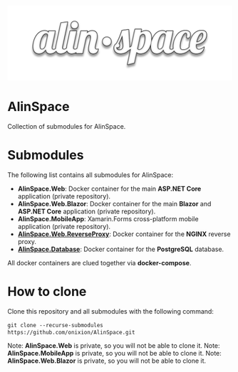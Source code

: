 ![Thumbnail](./assets/thumbnail.png)

# AlinSpace

Collection of submodules for AlinSpace.

# Submodules

The following list contains all submodules for AlinSpace:

- **AlinSpace.Web**: Docker container for the main **ASP.NET Core** application (private repository).
- **AlinSpace.Web.Blazor**: Docker container for the main **Blazor** and **ASP.NET Core** application (private repository).
- **AlinSpace.MobileApp**: Xamarin.Forms cross-platform mobile application (private repository).
- [**AlinSpace.Web.ReverseProxy**](https://github.com/onixion/AlinSpace.Web.ReverseProxy): Docker container for the **NGINX** reverse proxy.
- [**AlinSpace.Database**](https://github.com/onixion/AlinSpace.Database): Docker container for the **PostgreSQL** database.

All docker containers are clued together via **docker-compose**.

# How to clone

Clone this repository and all submodules with the following command:

```
git clone --recurse-submodules https://github.com/onixion/AlinSpace.git
```

Note: **AlinSpace.Web** is private, so you will not be able to clone it.
Note: **AlinSpace.MobileApp** is private, so you will not be able to clone it.
Note: **AlinSpace.Web.Blazor** is private, so you will not be able to clone it.
